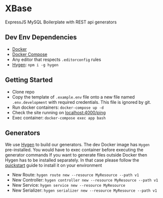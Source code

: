 # XBase

ExpressJS MySQL Boilerplate with REST api generators

## Dev Env Dependencies

- [Docker](https://www.docker.com/)
- [Docker Compose](https://docs.docker.com/compose/install/)
- Any editor that respects `.editorconfig` rules
- [Hygen](https://www.hygen.io): `npm i -g hygen`

## Getting Started

- Clone repo
- Copy the template of `.example.env` file onto a new file named `.env.development` with required credentials. This file is ignored by git.
- Run docker containers: `docker-compose up -d`
- Check the site running on [localhost:4000/ping](http://localhost:4000/ping)
- Exec container: `docker-compose exec app bash`

## Generators

We use [Hygen](https://www.hygen.io) to build our generators. The dev Docker image has `Hygen` pre-installed. You would have to exec container before executing the generator commands
If you want to generate files outside Docker then Hygen has to be installed separately. In that case please follow the [quickstart](https://www.hygen.io/quick-start) guide to install it on your environment

- New Route: `hygen route new --resource MyResource --path v1`
- New Controller: `hygen controller new --resource MyResource --path v1`
- New Service: `hygen service new --resource MyResource`
- New Serializer: `hygen serializer new --resource MyResource --path v1`
